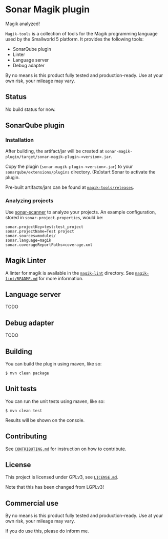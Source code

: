 # Sonar Magik plugin

Magik analyzed!

`Magik-tools` is a collection of tools for the Magik programming language used by the Smallworld 5 platform. It provides the following tools:

* SonarQube plugin
* Linter
* Language server
* Debug adapter

By no means is this product fully tested and production-ready. Use at your own risk, your mileage may vary.


## Status

No build status for now.


## SonarQube plugin

### Installation

After building, the artifact/jar will be created at `sonar-magik-plugin/target/sonar-magik-plugin-<version>.jar`.

Copy the plugin (`sonar-magik-plugin-<version>.jar`) to your `sonarqube/extensions/plugins` directory. (Re)start Sonar to activate the plugin.

Pre-built artifacts/jars can be found at [`magik-tools/releases`](https://github.com/StevenLooman/magik-tools/releases).


### Analyzing projects

Use [sonar-scanner](https://docs.sonarqube.org/display/SCAN/Analyzing+with+SonarQube+Scanner) to analyze your projects. An example configuration, stored in `sonar-project.properties`, would be:

```
sonar.projectKey=test:test_project
sonar.projectName=Test project
sonar.sources=modules/
sonar.language=magik
sonar.coverageReportPaths=coverage.xml
```


## Magik Linter

A linter for magik is available in the [`magik-lint`](magik-lint) directory. See [`magik-lint/README.md`](magik-lint/README.md) for more information.


## Language server

TODO


## Debug adapter

TODO


## Building

You can build the plugin using maven, like so:

```
$ mvn clean package
```


## Unit tests

You can run the unit tests using maven, like so:

```
$ mvn clean test
```

Results will be shown on the console.


## Contributing

See [`CONTRIBUTING.md`](CONTRIBUTING.md) for instruction on how to contribute.


## License

This project is licensed under GPLv3, see [`LICENSE.md`](LICENSE.md).

Note that this has been changed from LGPLv3!


## Commercial use

By no means is this product fully tested and production-ready. Use at your own risk, your mileage may vary.

If you do use this, please do inform me.
